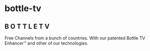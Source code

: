 # bottle-tv
## B O T T L E  T V

Free Channels from a bunch of countries. With our patented Bottle TV Enhancer™ and other of our technologies.
